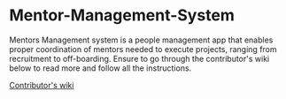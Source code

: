 # Mentor-Management-System

Mentors Management system is a people management app that enables proper
coordination of mentors needed to execute projects, ranging from recruitment to off-boarding. Ensure to go through the contributor's wiki below to read more and follow all the instructions.

[Contributor's wiki](https://github.com/ALCOpenSource/Mentor-Management-System-Team-6/wiki)
